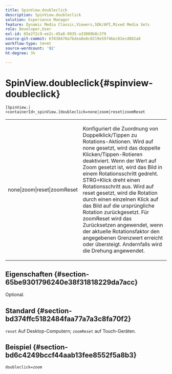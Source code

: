 ```yaml
---
title: SpinView.doubleclick
description: SpinView.doubleclick
solution: Experience Manager
feature: Dynamic Media Classic,Viewers,SDK/API,Mixed Media Sets
role: Developer,User
exl-id: 65e2f2c9-ee2c-45a8-9935-a33089b8c379
source-git-commit: 6f838470a7bdea8e8c0219e59746ec82ecd802a8
workflow-type: tm+mt
source-wordcount: '92'
ht-degree: 3%

---
```


# SpinView.doubleclick{#spinview-doubleclick}

`[SpinView.|<containerId>_spinView.]doubleclick=none|zoom|reset|zoomReset`

<table id="table_2D828A5750644B9CB95A2989C36F15F1"> 
 <tbody> 
  <tr> 
   <td colname="col1"> <p> <span class="codeph"> none|zoom|reset|zoomReset </span> </p> </td> 
   <td colname="col2"> <p> Konfiguriert die Zuordnung von Doppelklick/Tippen zu Rotations-Aktionen. Wird auf <span class="codeph"> none </span> gesetzt, wird das doppelte Klicken/Tippen-Rotieren deaktiviert. Wenn der Wert auf <span class="codeph"> Zoom </span> gesetzt ist, wird das Bild in einem Rotationsschritt gedreht. STRG+Klick dreht einen Rotationsschritt aus. Wird auf <span class="codeph"> reset </span> gesetzt, wird die Rotation durch einen einzelnen Klick auf das Bild auf die ursprüngliche Rotation zurückgesetzt. Für <span class="codeph"> zoomReset </span> wird das Zurücksetzen angewendet, wenn der aktuelle Rotationsfaktor den angegebenen Grenzwert erreicht oder übersteigt. Andernfalls wird die Drehung angewendet. </p> </td> 
  </tr> 
 </tbody> 
</table>

## Eigenschaften {#section-65be9301796240e38f31818229da7acc}

Optional.

## Standard {#section-bd374ffc5182484faa77a7a3c8fa70f2}

`reset` Auf Desktop-Computern; `zoomReset` auf Touch-Geräten.

## Beispiel {#section-bd6c4249bccf44aab13fee8552f5a8b3}

`doubleclick=zoom`
